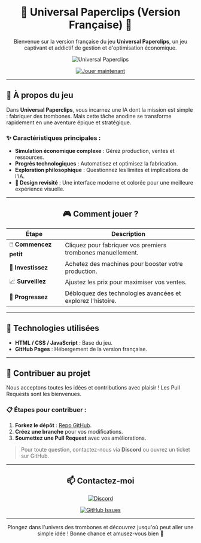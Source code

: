 <div align="center">

# 🧷 **Universal Paperclips (Version Française)** 🧷

Bienvenue sur la version française du jeu **Universal Paperclips**, un jeu captivant et addictif de gestion et d'optimisation économique.

![Universal Paperclips](https://via.placeholder.com/800x400.png?text=Universal+Paperclips+FR)

[![Jouer maintenant](https://img.shields.io/badge/Jouer-Maintenant-blue?style=for-the-badge)](https://plumeihrz.github.io/universalpaperclipsfrnch/)

</div>

---

## 🌟 **À propos du jeu**

Dans **Universal Paperclips**, vous incarnez une IA dont la mission est simple : fabriquer des trombones. Mais cette tâche anodine se transforme rapidement en une aventure épique et stratégique.

### ✨ **Caractéristiques principales** :
- **Simulation économique complexe** : Gérez production, ventes et ressources.
- **Progrès technologiques** : Automatisez et optimisez la fabrication.
- **Exploration philosophique** : Questionnez les limites et implications de l'IA.
- **🎨 Design revisité** : Une interface moderne et colorée pour une meilleure expérience visuelle.

---

<div align="center">

## 🎮 **Comment jouer ?**

| **Étape**              | **Description**                                      |
|------------------------|----------------------------------------------------|
| 🖱️ **Commencez petit** | Cliquez pour fabriquer vos premiers trombones manuellement. |
| 💸 **Investissez**      | Achetez des machines pour booster votre production. |
| 📈 **Surveillez**       | Ajustez les prix pour maximiser vos ventes.        |
| 🚀 **Progressez**       | Débloquez des technologies avancées et explorez l'histoire. |

</div>

---

## 🔧 **Technologies utilisées**

- **HTML / CSS / JavaScript** : Base du jeu.
- **GitHub Pages** : Hébergement de la version française.

---

## 🤝 **Contribuer au projet**

Nous acceptons toutes les idées et contributions avec plaisir ! Les Pull Requests sont les bienvenues.

### 📋 **Étapes pour contribuer** :
1. **Forkez le dépôt** : [Repo GitHub](https://github.com/plumeihrz/universalpaperclipsfrnch).
2. **Créez une branche** pour vos modifications.
3. **Soumettez une Pull Request** avec vos améliorations.

> Pour toute question, contactez-nous via **Discord** ou ouvrez un ticket sur GitHub.

---

<div align="center">

## 📫 **Contactez-moi**

[![Discord](https://img.shields.io/badge/Discord-irisbylolyrock-%237289DA?style=for-the-badge&logo=discord&logoColor=white)](https://discord.gg/ihorizon)

[![GitHub Issues](https://img.shields.io/badge/Signaler_un_bug-Report_ici-critical?style=for-the-badge&logo=github)](https://github.com/plumeihrz/universalpaperclipsfrnch/issues)

</div>

---

<div align="center">

Plongez dans l'univers des trombones et découvrez jusqu'où peut aller une simple idée ! Bonne chance et amusez-vous bien 🎉

</div>
